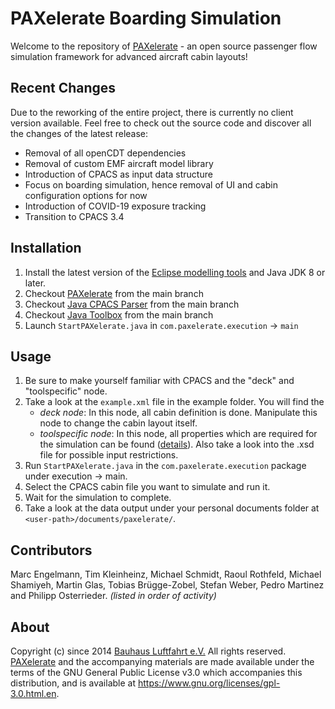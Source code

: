﻿# PAXelerate Boarding Simulation

Welcome to the repository of [PAXelerate](http://www.paxelerate.com) - an open source passenger flow simulation framework for advanced aircraft cabin layouts! 

## Recent Changes

Due to the reworking of the entire project, there is currently no client version available. Feel free to check out the source code and discover all the changes of the latest release:

* Removal of all openCDT dependencies
* Removal of custom EMF aircraft model library
* Introduction of CPACS as input data structure
* Focus on boarding simulation, hence removal of UI and cabin configuration options for now
* Introduction of COVID-19 exposure tracking
* Transition to CPACS 3.4

## Installation

1. Install the latest version of the [Eclipse modelling tools](http://www.eclipse.org/downloads/) and Java JDK 8 or later.
2. Checkout [PAXelerate](http://github.com/BauhausLuftfahrt/PAXelerate) from the main branch
3. Checkout [Java CPACS Parser](https://github.com/BauhausLuftfahrt/Java-CPACS-Parser) from the main branch
4. Checkout [Java Toolbox](https://github.com/BauhausLuftfahrt/BHLJavaToolbox) from the main branch
5. Launch `StartPAXelerate.java` in `com.paxelerate.execution` -> `main`

## Usage

1. Be sure to make yourself familiar with CPACS and the "deck" and "toolspecific" node.
2. Take a look at the `example.xml` file in the example folder. You will find the
	* *deck node*: In this node, all cabin definition is done. Manipulate this node to change the cabin layout itself.
	* *toolspecific node*: In this node, all properties which are required for the simulation can be found ([details](cpacs_schema/documentation.md)). Also take a look into the .xsd file for possible input restrictions.
3. Run `StartPAXelerate.java` in the `com.paxelerate.execution` package under execution -> main.
4. Select the CPACS cabin file you want to simulate and run it.
5. Wait for the simulation to complete.
6. Take a look at the data output under your personal documents folder at `<user-path>/documents/paxelerate/`.

## Contributors 

Marc Engelmann, Tim Kleinheinz, Michael Schmidt, Raoul Rothfeld, Michael Shamiyeh, Martin Glas, Tobias Brügge-Zobel, Stefan Weber, Pedro Martinez and Philipp Osterrieder. *(listed in order of activity)*

## About

Copyright (c) since 2014 [Bauhaus Luftfahrt e.V.](http://www.bauhaus-luftfahrt.net/?set_language=en) All rights reserved. [PAXelerate](http://www.paxelerate.com) and the accompanying materials are made available under the terms of the GNU General Public License v3.0 which accompanies this distribution, and is available at https://www.gnu.org/licenses/gpl-3.0.html.en.
